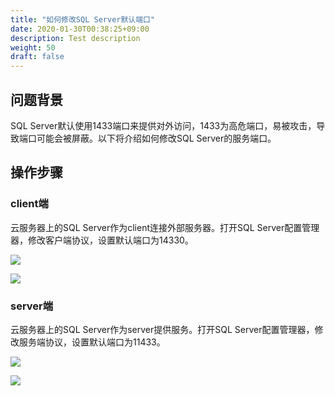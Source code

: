 ```yaml
---
title: "如何修改SQL Server默认端口"
date: 2020-01-30T00:38:25+09:00
description: Test description
weight: 50
draft: false
---
```


## 问题背景

SQL Server默认使用1433端口来提供对外访问，1433为高危端口，易被攻击，导致端口可能会被屏蔽。以下将介绍如何修改SQL Server的服务端口。

## 操作步骤

### client端

云服务器上的SQL Server作为client连接外部服务器。打开SQL Server配置管理器，修改客户端协议，设置默认端口为14330。

![](../../../_images/sqlserver_change_default_port_1.png) 

![](../../../_images/sqlserver_change_default_port_2.png) 

### server端

云服务器上的SQL Server作为server提供服务。打开SQL Server配置管理器，修改服务端协议，设置默认端口为11433。

![](../../../_images/sqlserver_change_default_port_3.png) 

![](../../../_images/sqlserver_change_default_port_4.png) 